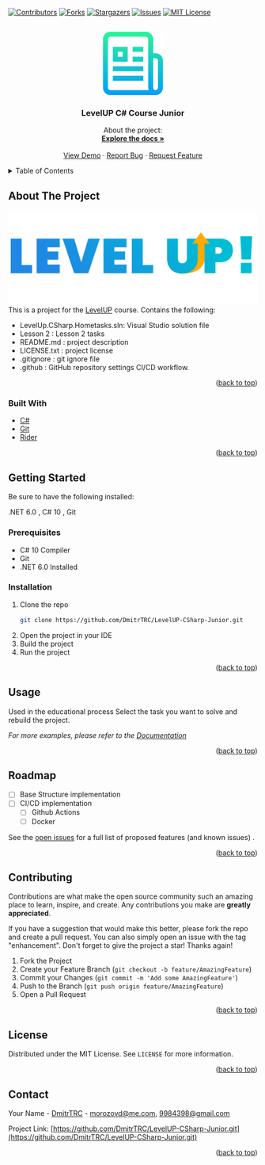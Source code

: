 <div id="top"></div>




<!-- PROJECT SHIELDS -->
<!--
*** I'm using markdown "reference style" links for readability.
*** Reference links are enclosed in brackets [ ] instead of parentheses ( ).
*** See the bottom of this document for the declaration of the reference variables
*** for contributors-url, forks-url, etc. This is an optional, concise syntax you may use.
*** https://www.markdownguide.org/basic-syntax/#reference-style-links
-->
[![Contributors][contributors-shield]][contributors-url]
[![Forks][forks-shield]][forks-url]
[![Stargazers][stars-shield]][stars-url]
[![Issues][issues-shield]][issues-url]
[![MIT License][license-shield]][license-url]

[//]: # ([![CMake][status-shield]][status-url])



<!-- PROJECT LOGO -->
<br />
<div align="center">
  <a href="https://github.com/DmitrTRC/LevelUP-CSharp-Junior.git">
    <img src="Images/logo.png" alt="Logo" width="128" height="128">
  </a>

<h3 align="center">LevelUP C# Course Junior</h3>

  <p align="center">
    About the project:
    <br />
    <a href="https://github.com/DmitrTRC/LevelUP-CSharp-Junior.git"><strong>Explore the docs »</strong></a>
    <br />
    <br />
    <a href="https://github.com/DmitrTRC/LevelUP-CSharp-Junior.git">View Demo</a>
    ·
    <a href="https://github.com/DmitrTRC/LevelUP-CSharp-Junior.git/issues">Report Bug</a>
    ·
    <a href="https://github.com/DmitrTRC/LevelUP-CSharp-Junior.git/issues">Request Feature</a>
  </p>
</div>



<!-- TABLE OF CONTENTS -->
<details>
  <summary>Table of Contents</summary>
  <ol>
    <li>
      <a href="#about-the-project">About The Project</a>
      <ul>
        <li><a href="#built-with">Built With</a></li>
      </ul>
    </li>
    <li>
      <a href="#getting-started">Getting Started</a>
      <ul>
        <li><a href="#prerequisites">Prerequisites</a></li>
        <li><a href="#installation">Installation</a></li>
      </ul>
    </li>
    <li><a href="#usage">Usage</a></li>
    <li><a href="#roadmap">Roadmap</a></li>
    <li><a href="#contributing">Contributing</a></li>
    <li><a href="#license">License</a></li>
    <li><a href="#contact">Contact</a></li>
    <li><a href="#acknowledgments">Acknowledgments</a></li>
  </ol>
</details>



<!-- ABOUT THE PROJECT -->

## About The Project

[![Product Name Screen Shot][product-screenshot]](https://https://levelp.ru)
This is a project for the [LevelUP](https://levelp.ru/courses/programmirovanie/fundamentals-of-programming-c-level-1/)
course.
Contains the following:

* LevelUp.CSharp.Hometasks.sln: Visual Studio solution file
* Lesson 2 : Lesson 2 tasks
* README.md : project description
* LICENSE.txt : project license
* .gitignore : git ignore file
* .github : GitHub repository settings CI/CD workflow.

<p align="right">(<a href="#top">back to top</a>)</p>

### Built With

* [C#](https://docs.microsoft.com/en-us/dotnet/csharp/)
* [Git](https://git-scm.com/)
* [Rider](https://www.jetbrains.com/rider/)

<p align="right">(<a href="#top">back to top</a>)</p>



<!-- GETTING STARTED -->

## Getting Started

Be sure to have the following installed:

.NET 6.0 , C# 10 , Git

### Prerequisites

* C# 10 Compiler
* Git
* .NET 6.0 Installed

### Installation

1. Clone the repo
   ```sh
   git clone https://github.com/DmitrTRC/LevelUP-CSharp-Junior.git
   ```
2. Open the project in your IDE
3. Build the project
4. Run the project



<p align="right">(<a href="#top">back to top</a>)</p>



<!-- USAGE EXAMPLES -->

## Usage

Used in the educational process
Select the task you want to solve and rebuild the project.

_For more examples, please refer to
the [Documentation](https://github.com/DmitrTRC/LevelUP-CSharp-Junior/blob/master/Docs/QuickManual.MD)_

<p align="right">(<a href="#top">back to top</a>)</p>



<!-- ROADMAP -->

## Roadmap

- [ ] Base Structure implementation
- [ ] CI/CD implementation
    - [ ] Github Actions
    - [ ] Docker

See the [open issues](https://github.com/DmitrTRC/LevelUP-CSharp-Junior/issues) for a full list of proposed features (and
known issues)
.

<p align="right">(<a href="#top">back to top</a>)</p>



<!-- CONTRIBUTING -->

## Contributing

Contributions are what make the open source community such an amazing place to learn, inspire, and create. Any
contributions you make are **greatly appreciated**.

If you have a suggestion that would make this better, please fork the repo and create a pull request. You can also
simply open an issue with the tag "enhancement". Don't forget to give the project a star! Thanks again!

1. Fork the Project
2. Create your Feature Branch (`git checkout -b feature/AmazingFeature`)
3. Commit your Changes (`git commit -m 'Add some AmazingFeature'`)
4. Push to the Branch (`git push origin feature/AmazingFeature`)
5. Open a Pull Request

<p align="right">(<a href="#top">back to top</a>)</p>



<!-- LICENSE -->

## License

Distributed under the MIT License. See `LICENSE` for more information.

<p align="right">(<a href="#top">back to top</a>)</p> 



<!-- CONTACT -->

## Contact

Your Name - [DmitrTRC](https://twitter.com/twitter_handle) - morozovd@me.com, 9984398@gmail.com

Project Link: [https://github.com/DmitrTRC/LevelUP-CSharp-Junior.git](https://github.com/DmitrTRC/LevelUP-CSharp-Junior.git)

<p align="right">(<a href="#top">back to top</a>)</p>






<!-- MARKDOWN LINKS & IMAGES -->
<!-- https://www.markdownguide.org/basic-syntax/#reference-style-links -->

[contributors-shield]: https://img.shields.io/github/contributors/DmitrTRC/LevelUP-CSharp-Junior.svg?style=for-the-badge

[contributors-url]: https://github.com/DmitrTRC/LevelUP-CSharp-Junior/graphs/contributors

[forks-shield]: https://img.shields.io/github/forks/DmitrTRC/LevelUP-CSharp-Junior?style=for-the-badge

[forks-url]: https://github.com/github_username/LevelUP-CSharp-Junior/network/members

[stars-shield]: https://img.shields.io/github/stars/DmitrTRC/LevelUP-CSharp-Junior.svg?style=for-the-badge

[stars-url]: https://github.com/DmitrTRC/LevelUP-CSharp-Junior/stargazers

[issues-shield]: https://img.shields.io/github/issues/DmitrTRC/LevelUP-CSharp-Junior?style=for-the-badge

[issues-url]: https://github.com/DmitrTRC/LevelUP-CSharp-Junior/issues

[license-shield]: https://img.shields.io/github/license/DmitrTRC/LevelUP-CSharp-Junior?style=for-the-badge

[license-url]: https://github.com/DmitrTRC/LevelUP-CSharp-Junior/blob/master/LICENSE

[product-screenshot]: Images/levelup-logo.png

[status-url]: https://github.com/DmitrTRC/LevelUP-CSharp-Junior/actions/workflows/cmake.yml/badge.svghttps://github.com/DmitrTRC/LevelUP_C_PartI/actions/workflows/CMake

[status-shield]: https://img.shields.io/github/workflow/status/DmitrTRC/LevelUP_C_PartI/CMake?style=for-the-badge
